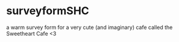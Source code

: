 # surveyformSHC
a warm survey form for a very cute (and imaginary) cafe called the Sweetheart Cafe &lt;3
